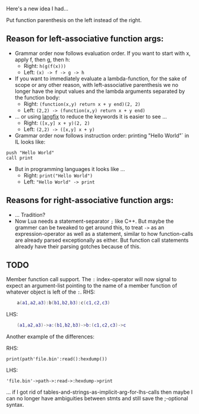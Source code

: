 Here's a new idea I had...

Put function parenthesis on the left instead of the right.

## Reason for left-associative function args:
- Grammar order now follows evaluation order.  If you want to start with x, apply f, then g, then h:
	- Right: `h(g(f(x)))`
	- Left: `(x) -> f -> g -> h`
- If you want to immediately evaluate a lambda-function, for the sake of scope or any other reason, with left-associative parenthesis we no longer have the input values and the lambda arguments separated by the function body:
	- Right: `(function(x,y) return x + y end)(2, 2)`
	- Left: `(2,2) -> (function(x,y) return x + y end)`
- ... or using [langfix](https://github.com/thenumbernine/langfix-lua) to reduce the keywords it is easier to see ...
	- Right: `([x,y] x + y)(2, 2)`
	- Left: `(2,2) -> ([x,y] x + y)`
- Grammar order now follows instruction order:
printing "Hello World"` in IL looks like:
```
push "Hello World"
call print
```
- But in programming languages it looks like ...
	- Right: `print("Hello World")`
	- Left: `"Hello World" -> print`

## Reasons for right-associative function args:
- ... Tradition?
- Now Lua needs a statement-separator `;` like C++. But maybe the grammer can be tweaked to get around this, to treat `->` as an expression-operator as well as a statement, similar to how function-calls are already parsed exceptionally as either.  But function call statements already have their parsing gotches because of this.


## TODO

Member function call support.  The `:` index-operator will now signal to expect an argument-list pointing to the name of a member function of whatever object is left of the `:`.
RHS:
``` Lua
	a(a1,a2,a3):b(b1,b2,b3):c(c1,c2,c3)
```
LHS:
``` Lua
	(a1,a2,a3)->a:(b1,b2,b3)->b:(c1,c2,c3)->c
```


Another example of the differences:

RHS:
```
print(path'file.bin':read():hexdump())
```
LHS:
```
'file.bin'->path->:read->:hexdump->print
```
... if I got rid of tables-and-strings-as-implicit-arg-for-lhs-calls then maybe I can no longer have ambiguities between stmts and still save the ;-optional syntax.
